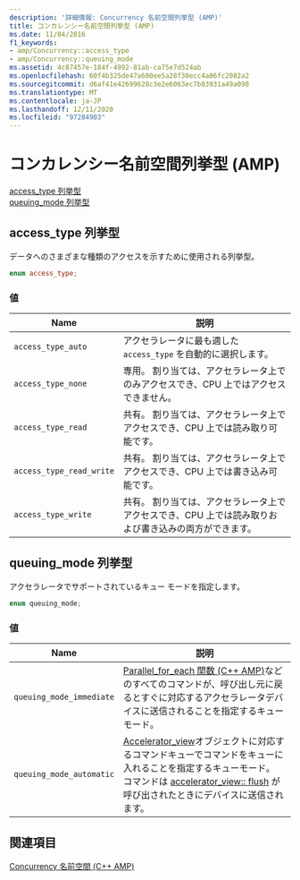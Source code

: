 ```yaml
---
description: '詳細情報: Concurrency 名前空間列挙型 (AMP)'
title: コンカレンシー名前空間列挙型 (AMP)
ms.date: 11/04/2016
f1_keywords:
- amp/Concurrency::access_type
- amp/Concurrency::queuing_mode
ms.assetid: 4c87457e-184f-4992-81ab-ca75e7d524ab
ms.openlocfilehash: 60f4b325de47a600ee5a28f30ecc4a06fc2082a2
ms.sourcegitcommit: d6af41e42699628c3e2e6063ec7b03931a49a098
ms.translationtype: MT
ms.contentlocale: ja-JP
ms.lasthandoff: 12/11/2020
ms.locfileid: "97284903"
---
```

# <a name="concurrency-namespace-enums-amp"></a>コンカレンシー名前空間列挙型 (AMP)

[access_type 列挙型](#access_type)\
[queuing_mode 列挙型](#queuing_mode)

## <a name="access_type-enumeration"></a><a name="access_type"></a> access_type 列挙型

データへのさまざまな種類のアクセスを示すために使用される列挙型。

```cpp
enum access_type;
```

### <a name="values"></a>値

|Name|説明|
|----------|-----------------|
|`access_type_auto`|アクセラレータに最も適した `access_type` を自動的に選択します。|
|`access_type_none`|専用。 割り当ては、アクセラレータ上でのみアクセスでき、CPU 上ではアクセスできません。|
|`access_type_read`|共有。 割り当ては、アクセラレータ上でアクセスでき、CPU 上では読み取り可能です。|
|`access_type_read_write`|共有。 割り当ては、アクセラレータ上でアクセスでき、CPU 上では書き込み可能です。|
|`access_type_write`|共有。 割り当ては、アクセラレータ上でアクセスでき、CPU 上では読み取りおよび書き込みの両方ができます。|

## <a name="queuing_mode-enumeration"></a><a name="queuing_mode"></a> queuing_mode 列挙型

アクセラレータでサポートされているキュー モードを指定します。

```cpp
enum queuing_mode;
```

### <a name="values"></a>値

|Name|説明|
|----------|-----------------|
|`queuing_mode_immediate`|[Parallel_for_each 関数 (C++ AMP)](concurrency-namespace-functions-amp.md#parallel_for_each)などのすべてのコマンドが、呼び出し元に戻るとすぐに対応するアクセラレータデバイスに送信されることを指定するキューモード。|
|`queuing_mode_automatic`|[Accelerator_view](accelerator-view-class.md)オブジェクトに対応するコマンドキューでコマンドをキューに入れることを指定するキューモード。 コマンドは [accelerator_view:: flush](accelerator-view-class.md#flush) が呼び出されたときにデバイスに送信されます。|

## <a name="see-also"></a>関連項目

[Concurrency 名前空間 (C++ AMP)](concurrency-namespace-cpp-amp.md)
